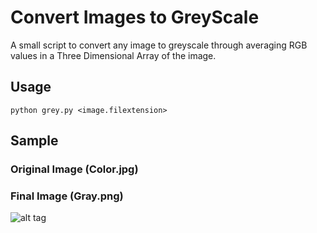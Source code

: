 # Convert Images to GreyScale

A small script to convert any image to greyscale through averaging RGB values in a Three Dimensional Array of the image.

## Usage

`python grey.py <image.filextension>`

## Sample

### Original Image (Color.jpg)

### Final Image (Gray.png)
![alt tag](https://raw.githubusercontent.com/deenaariff/GrayScale/master/images/gray.png)

